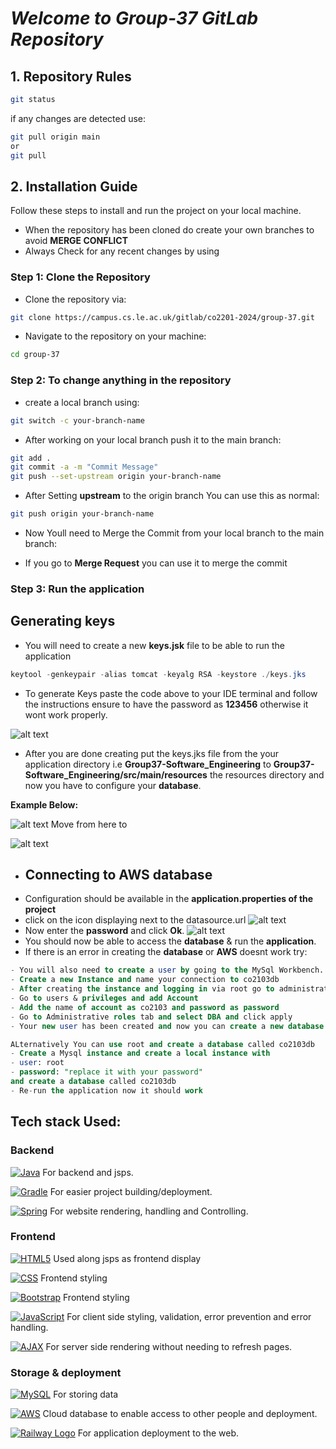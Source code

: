 # *Welcome to Group-37 GitLab Repository*

## 1. Repository Rules
```bash
git status
```
if any changes are detected use:
```bash
git pull origin main
or 
git pull
```
## 2. Installation Guide
Follow these steps to install and run the project on your local machine.
* When the repository has been cloned do create your own branches to avoid **MERGE CONFLICT**
* Always Check for any recent changes by using

### Step 1: Clone the Repository
* Clone the repository via: 
```bash
git clone https://campus.cs.le.ac.uk/gitlab/co2201-2024/group-37.git
``````
* Navigate to the repository on your machine:
```bash
cd group-37
```
### Step 2: To change anything in the repository
* create a local branch using:
```bash
git switch -c your-branch-name
```
* After working on your local branch push it to the main branch:
```bash
git add .
git commit -a -m "Commit Message"
git push --set-upstream origin your-branch-name
```

* After Setting **upstream** to the origin branch You can use this as normal:
```bash
git push origin your-branch-name
```

* Now Youll need to Merge the Commit from your local branch to the main branch:

* If you go to **Merge Request** you can use it to merge the commit

### Step 3: Run the application

## Generating keys
* You will need to create a new **keys.jsk** file to be able to run the application

``` java 
keytool -genkeypair -alias tomcat -keyalg RSA -keystore ./keys.jks
```
* To generate Keys paste the code above to your IDE terminal and follow the instructions ensure to have the password as **123456** otherwise it wont work properly.

![alt text](image.png)

* After you are done creating put the keys.jks file from the your application directory i.e **Group37-Software_Engineering** to **Group37-Software_Engineering/src/main/resources** the resources directory and now you have to configure your **database**.

**Example Below:**

![alt text](image-1.png) Move from here to 

![alt text](image-2.png)

* ## Connecting to AWS database
* Configuration should be available in the **application.properties of the project**
* click on the icon displaying next to the datasource.url 
![alt text](image-3.png)
* Now enter the **password** and click **Ok**.
![alt text](image-4.png)
* You should now be able to access the **database** & run the **application**.
* If there is an error in creating the **database** or **AWS** doesnt work try:
```sql
- You will also need to create a user by going to the MySql Workbench.
- Create a new Instance and name your connection to co2103db
- After creating the instance and logging in via root go to administration tab located below the schemas
- Go to users & privileges and add Account
- Add the name of account as co2103 and password as password
- Go to Administrative roles tab and select DBA and click apply
- Your new user has been created and now you can create a new database called co2103db
```
```SQL
ALternatively You can use root and create a database called co2103db
- Create a Mysql instance and create a local instance with
- user: root
- password: "replace it with your password"
and create a database called co2103db
- Re-run the application now it should work
```


## **Tech stack Used:**

### Backend
 [![Java](https://img.shields.io/badge/java-%23ED8B00.svg?style=for-the-badge&logo=openjdk&logoColor=white)](https://www.java.com/)
 For backend and jsps.


 [![Gradle](https://img.shields.io/badge/Gradle-%2302303A.svg?style=for-the-badge&logo=gradle&logoColor=white)](https://gradle.org/)
For easier project building/deployment.

 [![Spring](https://img.shields.io/badge/Spring-%236DB33F.svg?style=for-the-badge&logo=spring&logoColor=white)](https://spring.io/)
 For website rendering, handling and Controlling.

### Frontend
 [![HTML5](https://img.shields.io/badge/html5-%23E34F26.svg?style=for-the-badge&logo=html5&logoColor=white)](https://developer.mozilla.org/en-US/docs/Web/HTML) 
Used along jsps as frontend display

 [![CSS](https://img.shields.io/badge/CSS-%231572B6.svg?style=for-the-badge&logo=css3&logoColor=white)](https://developer.mozilla.org/en-US/docs/Web/CSS) 
Frontend styling

 [![Bootstrap](https://img.shields.io/badge/bootstrap-%23563D7C.svg?style=for-the-badge&logo=bootstrap&logoColor=white)](https://getbootstrap.com/)
 Frontend styling

[![JavaScript](https://img.shields.io/badge/JavaScript-%23F7DF1E.svg?style=for-the-badge&logo=javascript&logoColor=black)](https://www.javascript.com/)
For client side styling, validation, error prevention and error handling.


 [![AJAX](https://img.shields.io/badge/AJAX-%23F7DF1E.svg?style=for-the-badge&logo=ajax&logoColor=black)](https://developer.mozilla.org/en-US/docs/Web/Guide/AJAX)
For server side rendering without needing to refresh pages.

### Storage & deployment
 [![MySQL](https://img.shields.io/badge/MySQL-%2300f.svg?style=for-the-badge&logo=mysql&logoColor=white)](https://www.mysql.com/)
 For storing data 

 [![AWS](https://img.shields.io/badge/AWS-%23FF9900.svg?style=for-the-badge&logo=amazon-aws&logoColor=white)](https://aws.amazon.com/) 
 Cloud database to enable access to other people and deployment.

 [![Railway Logo](https://img.shields.io/badge/Railway-%23669966.svg?style=for-the-badge&logo=railway&logoColor=white)](https://railway.app/)
 For application deployment to the web.



